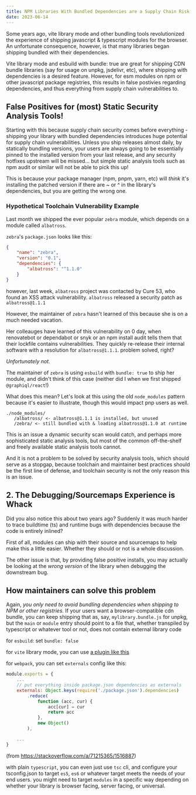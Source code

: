 ```yaml
---
title: NPM Libraries With Bundled Dependencies are a Supply Chain Risk! (and more)
date: 2023-06-14
---
```


Some years ago, vite library mode and other bundling tools revolutionized the experience of shipping javascript & typescript modules for the browser. An unfortunate consequence, however, is that many libraries began shipping bundled with their dependencies.

Vite library mode and esbuild with bundle: true are great for shipping CDN bundle libraries (say for usage on unpkg, jsdelivr, etc), where shipping with dependencies is a desired feature. However, for esm modules on npm or other javascript package registries, this results in false postivies regarding dependencies, and thus everything from supply chain vulnerabilities to.

## False Positives for (most) Static Security Analysis Tools!

Starting with this because supply chain security comes before everything - shipping your library with bundled dependencies introduces huge potential for supply chain vulnerabilities. Unless you ship releases almost daily, by statically bundling versions, your users are always going to be essentially pinned to the installed version from your last release, and any security hotfixes upstream will be missed... but simple static analysis tools such as npm audit or similar will not be able to pick this up!

This is because your package manager (npm, pnpm, yarn, etc) will _think_ it's installing the patched version if there are ~ or ^ in the library's dependencies, but you are getting the wrong one.

### Hypothetical Toolchain Vulnerability Example

Last month we shipped the ever popular `zebra` module, which depends on a module called `albatross`.

`zebra`'s `package.json` looks like this:

```json
{
    "name": "zebra",
    "version": "0.1",
    "dependencies": {
        "albatross": "^1.1.0"
    }
}

```

however, last week, `albatross` project was contacted by Cure 53, who found an XSS attack vulnerability. `albatross` released a security patch as `albatross@1.1.1` 

However, the maintainer of `zebra` hasn't learned of this because she is on a much needed vacation. 

Her colleauges have learned of this vulnerability on 0 day, when renovatebot or dependabot or snyk or an npm install audit tells them that their lockfile contains vulnerabilities. They quickly re-release their internal software with a resolution for `albatross@1.1.1`. problem solved, right? 

*Unfortunately not.*

The maintainer of `zebra` is using `esbuild` with `bundle: true` to ship her module, and didn't think of this case (neither did I when we first shipped `@graphiql/react`!)

What does this mean? Let's look at this using the old `node_modules` pattern because it's easier to illustrate, though this would impact pnp users as well.

```text
./node_modules/
   /albatross/ <- albatross@1.1.1 is installed, but unused
   /zebra/ <- still bundled with & loading albatross@1.1.0 at runtime
```

This is an issue a dynamic security scan would catch, and perhaps more sophisticated static analysis tools, but most of the common off-the-shelf and freely available static analysis tools cannot.

And it is not a problem to be solved by security analysis tools, which should serve as a stopgap, because toolchain and maintainer best practices should be the first line of defense, and toolchain security is not the only reason this is an issue.

## 2. The Debugging/Sourcemaps Experience is **Whack**

Did you also notice this about two years ago? Suddenly it was much harder to trace buildtime (ts) and runtime bugs with dependencies because the code is entirely inlined? 

First of all, modules can ship with their source and sourcemaps to help make this a little easier. Whether they should or not is a whole discussion.

The other issue is that, by providing false positive installs, you may actually be looking at the _wrong version_ of the library when debugging the downstream bug.


## How maintainers can solve this problem

Again, *you only need to avoid bundling dependencies when shipping to NPM or other registries.*  If your users want a browser-compatible cdn bundle, you can keep shipping that as, say, `mylibrary.bundle.js` for unpkg, but the `main` or `module` entry should point to a file that, whether transpiled by typescript or whatever tool or not, does not contain external library code

for `esbuild`: set `bundle: false`

for `vite` library mode, you can use [a plugin like this](https://socket.dev/npm/package/vite-plugin-no-bundle)

for `webpack`, you can set `externals` config like this:

```js
module.exports = {
    ...
    // put everything inside package.json dependencies as externals
    externals: Object.keys(require('./package.json').dependencies)
        .reduce(
            function (acc, cur) {
                acc[cur] = cur
                return acc
            },
            new Object()
        ),

    ...
}
```
(from https://stackoverflow.com/a/71215365/1516887)

with plain `typescript`, you can even just use `tsc` cli, and configure your tsconfig.json to target `es5`, `es6` or whatever target meets the needs of your end users. you might need to target `modules` in a specific way depending on whether your library is browser facing, server facing, or universal.

